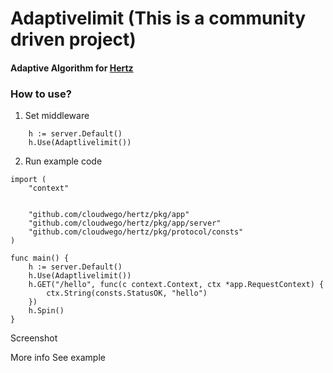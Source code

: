 # Adaptivelimit (This is a community driven project)


#### Adaptive Algorithm for [Hertz](https://github.com/cloudwego/hertz)


### How to use?

1. Set middleware


```
    h := server.Default()
	h.Use(Adaptlivelimit())
```


2. Run example code


```
import (
	"context"


	"github.com/cloudwego/hertz/pkg/app"
	"github.com/cloudwego/hertz/pkg/app/server"
	"github.com/cloudwego/hertz/pkg/protocol/consts"
)

func main() {
	h := server.Default()
	h.Use(Adaptlivelimit())
	h.GET("/hello", func(c context.Context, ctx *app.RequestContext) {
		ctx.String(consts.StatusOK, "hello")
	})
	h.Spin()
}
```


Screenshot

More info
See example
